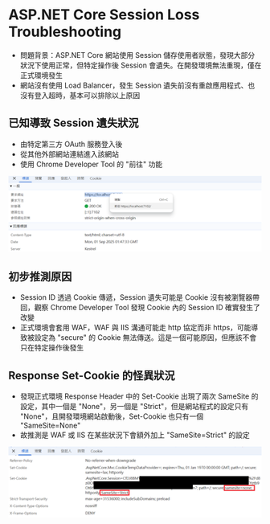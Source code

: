 ﻿# ASP.NET Core Session Loss Troubleshooting

- 問題背景：ASP.NET Core 網站使用 Session 儲存使用者狀態，發現大部分狀況下使用正常，但特定操作後 Session 會遺失。在開發環境無法重現，僅在正式環境發生
- 網站沒有使用 Load Balancer，發生 Session 遺失前沒有重啟應用程式、也沒有登入超時，基本可以排除以上原因

## 已知導致 Session 遺失狀況

- 由特定第三方 OAuth 服務登入後
- 從其他外部網站連結進入該網站
- 使用 Chrome Developer Tool 的 "前往" 功能

![](01.png)

## 初步推測原因

- Session ID 透過 Cookie 傳遞，Session 遺失可能是 Cookie 沒有被瀏覽器帶回，觀察 Chrome Developer Tool 發現 Cookie 內的 Session ID 確實發生了改變
- 正式環境會套用 WAF，WAF 與 IIS 溝通可能走 http 協定而非 https，可能導致被設定為 "secure" 的 Cookie 無法傳送。這是一個可能原因，但應該不會只在特定操作後發生

## Response Set-Cookie 的怪異狀況

- 發現正式環境 Response Header 中的 Set-Cookie 出現了兩次 SameSite 的設定，其中一個是 "None"，另一個是 "Strict"，但是網站程式的設定只有 "None"，且開發環境網站啟動後，Set-Cookie 也只有一個 "SameSite=None"
- 故推測是 WAF 或 IIS 在某些狀況下會額外加上 "SameSite=Strict" 的設定

![](02.png)